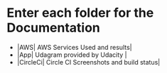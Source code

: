 # Enter each folder for the Documentation
- |AWS| AWS Services Used and results|
- |App| Udagram provided by Udacity |
- |CircleCi| Circle CI Screenshots and build status|
